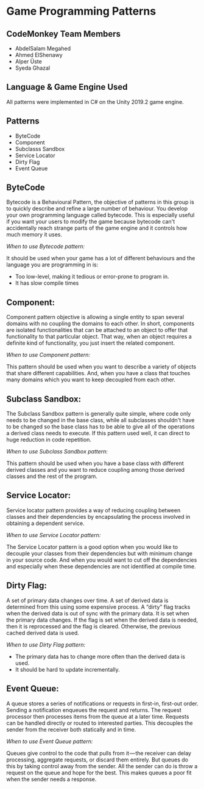 # Game Programming Patterns

## CodeMonkey Team Members
 - AbdelSalam Megahed
 - Ahmed ElShenawy
 - Alper Üste
 - Syeda Ghazal

## Language & Game Engine Used 
All patterns were implemented in C# on the Unity 2019.2 game engine.

## Patterns
 - ByteCode
 - Component   
 - Subclasss Sandbox
 - Service Locator
 - Dirty Flag
 - Event Queue


## ByteCode
Bytecode is a Behavioural Pattern, the objective of patterns in this group is to quickly describe and refine a large number of behaviour. You develop your own programming language called bytecode. 
This is especially useful if you want your users to modify the game because bytecode can't accidentally reach strange parts of the game engine and it controls how much memory it uses.

*When to use Bytecode pattern:*

It should be used when your game has a lot of different behaviours and the language you are programming in is:
 - Too low-level, making it tedious or error-prone to program in.
 - It has slow compile times
 


## Component:
Component pattern objective is allowing a single entity to span several domains with no coupling the domains to each other. In short, components are isolated functionalities that can be attached to an object to offer that functionality to that particular object. That way, when an object requires a definite kind of functionality, you just insert the related component.

*When to use Component pattern:*

This pattern should be used when you want to describe a variety of objects that share different capabilities. And, when you have a class that touches many domains which you want to keep decoupled from each other.


## Subclass Sandbox:
The Subclass Sandbox pattern is generally quite simple, where code only needs to be changed in the base class, while all subclasses shouldn't have to be changed so the base class has to be able to give all of the operations a derived class needs to execute. If this pattern used well, it can direct to huge reduction in code repetition.

*When to use Subclass Sandbox pattern:*

This pattern should be used when you have a base class with different derived classes and you want to reduce coupling among those derived classes and the rest of the program.

## Service Locator:
Service locator pattern provides a way of reducing coupling between classes and their dependencies by encapsulating the process involved in obtaining a dependent service.

*When to use Service Locator pattern:*

The Service Locator pattern is a good option when you would like to decouple your classes from their dependencies but with minimum change in your source code. And when you would want to cut off the dependencies and especially when these dependencies are not identified at compile time.


## Dirty Flag:
A set of primary data changes over time. A set of derived data is determined from this using some expensive process. A “dirty” flag tracks when the derived data is out of sync with the primary data. It is set when the primary data changes. If the flag is set when the derived data is needed, then it is reprocessed and the flag is cleared. Otherwise, the previous cached derived data is used.

*When to use Dirty Flag pattern:*

 - The primary data has to change more often than the derived data is used.
 - It should be hard to update incrementally.

## Event Queue:
A queue stores a series of notifications or requests in first-in, first-out order. Sending a notification enqueues the request and returns. The request processor then processes items from the queue at a later time. Requests can be handled directly or routed to interested parties. This decouples the sender from the receiver both statically and in time.

*When to use Event Queue pattern:*

Queues give control to the code that pulls from it — the receiver can delay processing, aggregate requests, or discard them entirely. But queues do this by taking control away from the sender. All the sender can do is throw a request on the queue and hope for the best. This makes queues a poor fit when the sender needs a response.
     
